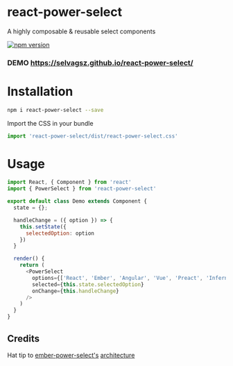 # react-power-select
A highly composable &amp; reusable select components

[![npm version](https://badge.fury.io/js/react-power-select.svg)](https://www.npmjs.com/package/react-power-select)

### DEMO https://selvagsz.github.io/react-power-select/

# Installation

```bash
npm i react-power-select --save
```

Import the CSS in your bundle

```js
import 'react-power-select/dist/react-power-select.css'
```

# Usage

```js
import React, { Component } from 'react'
import { PowerSelect } from 'react-power-select'

export default class Demo extends Component {
  state = {};

  handleChange = ({ option }) => {
    this.setState({
      selectedOption: option
    })
  }

  render() {
    return (
      <PowerSelect
        options={['React', 'Ember', 'Angular', 'Vue', 'Preact', 'Inferno']}
        selected={this.state.selectedOption}
        onChange={this.handleChange}
      />
    )
  }
}
```


## Credits

Hat tip to [ember-power-select's](https://github.com/cibernox/ember-power-select) [architecture](http://www.ember-power-select.com/EPS_disected-48ad0d36e579a5554bff1407b51c554b.png)
